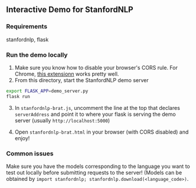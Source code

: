 ## Interactive Demo for StanfordNLP

### Requirements

stanfordnlp, flask

### Run the demo locally

1. Make sure you know how to disable your browser's CORS rule. For Chrome, [this extensionn](https://mybrowseraddon.com/access-control-allow-origin.html) works pretty well.
2. From this directory, start the StanfordNLP demo server

```bash
export FLASK_APP=demo_server.py
flask run
```

3. In `stanfordnlp-brat.js`, uncomment the line at the top that declares `serverAddress` and point it to where your flask is serving the demo server (usually `http://localhost:5000`)

4. Open `stanfordnlp-brat.html` in your browser (with CORS disabled) and enjoy!

### Common issues

Make sure you have the models corresponding to the language you want to test out locally before submitting requests to the server! (Models can be obtained by `import stanfordnlp; stanfordnlp.download(<language_code>)`.
